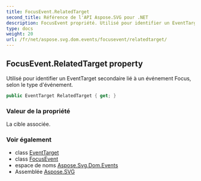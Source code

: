 ```yaml
---
title: FocusEvent.RelatedTarget
second_title: Référence de l'API Aspose.SVG pour .NET
description: FocusEvent propriété. Utilisé pour identifier un EventTarget secondaire lié à un événement Focus selon le type dévénement.
type: docs
weight: 20
url: /fr/net/aspose.svg.dom.events/focusevent/relatedtarget/
---
```

## FocusEvent.RelatedTarget property

Utilisé pour identifier un EventTarget secondaire lié à un événement Focus, selon le type d'événement.

```csharp
public EventTarget RelatedTarget { get; }
```

### Valeur de la propriété

La cible associée.

### Voir également

* class [EventTarget](../../../aspose.svg.dom/eventtarget/)
* class [FocusEvent](../)
* espace de noms [Aspose.Svg.Dom.Events](../../focusevent/)
* Assemblée [Aspose.SVG](../../../)



